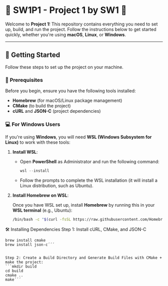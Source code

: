 # 🌟 **SW1P1 - Project 1 by SW1** 🌟

Welcome to **Project 1**! This repository contains everything you need to set up, build, and run the project. Follow the instructions below to get started quickly, whether you're using **macOS**, **Linux**, or **Windows**.

---

## 🚀 **Getting Started**

Follow these steps to set up the project on your machine.

### 🔧 **Prerequisites**

Before you begin, ensure you have the following tools installed:

- **Homebrew** (for macOS/Linux package management)
- **CMake** (to build the project)
- **cURL** and **JSON-C** (project dependencies)

### 💻 **For Windows Users**

If you're using **Windows**, you will need **WSL (Windows Subsystem for Linux)** to work with these tools:

1. **Install WSL**:
   
   - Open **PowerShell** as Administrator and run the following command:

     ```powershell
     wsl --install
     ```

   - Follow the prompts to complete the WSL installation (it will install a Linux distribution, such as Ubuntu).

2. **Install Homebrew on WSL**:
   
   Once you have WSL set up, install **Homebrew** by running this in your **WSL terminal** (e.g., Ubuntu):

   ```bash
   /bin/bash -c "$(curl -fsSL https://raw.githubusercontent.com/Homebrew/install/HEAD/install.sh)"


🛠️ Installing Dependencies
Step 1: Install cURL, CMake, and JSON-C

```brew install curl
brew install cmake
brew install json-c´´´


Step 2: Create a Build Directory and Generate Build Files with CMake + make the project:
```mkdir build
cd build
cmake ..
make´´´
